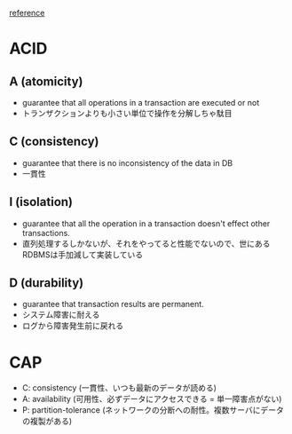 [reference](https://qiita.com/suziq99999/items/2e7037042b31a77b19c8#cap%E5%AE%9A%E7%90%86)

# ACID
## A (atomicity)
- guarantee that all operations in a transaction are executed or not
- トランザクションよりも小さい単位で操作を分解しちゃ駄目

## C (consistency)
- guarantee that there is no inconsistency of the data in DB
- 一貫性

## I (isolation)
- guarantee that all the operation in a transaction doesn't effect other transactions.
- 直列処理するしかないが、それをやってると性能でないので、世にあるRDBMSは手加減して実装している

## D (durability)
- guarantee that transaction results are permanent.
- システム障害に耐える
- ログから障害発生前に戻れる

# CAP
- C: consistency (一貫性、いつも最新のデータが読める)
- A: availability (可用性、必ずデータにアクセスできる = 単一障害点がない)
- P: partition-tolerance (ネットワークの分断への耐性。複数サーバにデータの複製がある)
